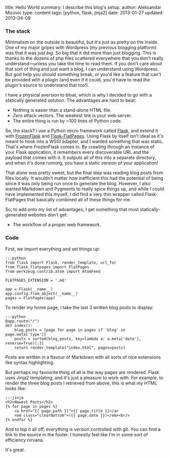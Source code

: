 title: Hello World
summary: I describe this blog's setup.
author: Aleksandar Micovic
type: content
tags: [python, flask, jinja2]
date: 2013-01-27
updated: 2013-04-09

### The stack

Minimalism on the outside is beautiful, but it's just as pretty on the inside. One of my major gripes with Wordpress (my previous blogging platform) was that it was just *big*. So big that it did more than just blogging. This is thanks to the dozens of php files scattered everywhere that you don't really understand—unless you take the time to read them. If you don't care about that sort of thing and just want a blog, I can understand using Wordpress. But god help you should something break, or you'd like a feature that can't be provided with a plugin (and even if it could, you'd have to read the plugin's source to understand that too!).

I have a physical aversion to bloat, which is why I decided to go with a statically generated solution. The advantages are hard to beat:

 * Nothing is easier than a stand-alone HTML file.
 * *Zero* attack vectors. The weakest link is your web server.
 * The entire thing is run by ~100 lines of Python code.

So, the stack? I use a Python micro framework called [Flask](http://flask.pocoo.org/), and extend it with [FrozenFlask](http://packages.python.org/Frozen-Flask/) and [Flask-FlatPages](http://packages.python.org/Flask-FlatPages/). Using Flask by itself isn't ideal as it's meant to hook into a WSGI adapter, and I wanted something that was static. That's where FrozenFlask comes in. By crawling through an instance of your Flask application, it remembers every discoverable URL and the payload that comes with it. It outputs all of this into a separate directory, and when it's done running, you have a static version of your application!

That alone was pretty sweet, but the final step was reading blog posts from files locally. It wouldn't matter how inefficient this had the potential of being since it was only being run once to generate the blog. However, I also wanted Markdown and Pygments to really spice things up, and while I could have implemented this myself, I did find a very thin wrapper called Flask-FlatPages that basically combined all of these things for me.

So, to add onto my list of advantages, I get something that most statically-generated websites don't get:

 * The workflow of a *proper* web framework.

### Code

First, we import everything and set things up:

    :::python
    from flask import Flask, render_template, url_for
    from flask_flatpages import FlatPages
    from werkzeug.contrib.atom import AtomFeed

    FLATPAGES_EXTENSION = '.md'

    app = Flask(__name__)
    app.config.from_object(__name__)
    pages = FlatPages(app)


To render my home page, I take the last 3 written blog posts to display:

    :::python
    @app.route("/")
    def index():
        blog_posts = [page for page in pages if 'blog' in page.meta['type']]
        posts = sorted(blog_posts, key=lambda a: a.meta['date'], reverse=True)[:3]
        return render_template("index.html", pages=posts)

Posts are written in a flavour of Markdown with all sorts of nice extensions like syntax highlighting.

But perhaps my favourite thing of all is the way pages are rendered. Flask uses Jinja2 templating, and it's just a pleasure to work with. For example, to render the three blog posts I retrieved from above, this is what my HTML looks like:

    :::jinja
    <h2>Newest Posts</h2>
    {% for page in pages %}
        <a href="{{ page.path }}">{{ page.title }}</a>
        <em class="clearBottom">({{ page.date }})</em><br/>
    {% endfor %}

And to top it all off, everything is version controlled with git. You can find a link to the source in the footer. I honestly feel like I'm in some sort of efficiency nirvana. 

It's great.
